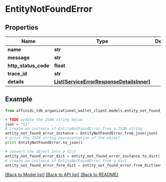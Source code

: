 # EntityNotFoundError

## Properties

| Name                 | Type                                                                              | Description | Notes      |
| -------------------- | --------------------------------------------------------------------------------- | ----------- | ---------- |
| **name**             | **str**                                                                           |             |
| **message**          | **str**                                                                           |             |
| **http_status_code** | **float**                                                                         |             |
| **trace_id**         | **str**                                                                           |             |
| **details**          | [**List[ServiceErrorResponseDetailsInner]**](ServiceErrorResponseDetailsInner.md) |             | [optional] |

## Example

```python
from affinidi_tdk_organizational_wallet_client.models.entity_not_found_error import EntityNotFoundError

# TODO update the JSON string below
json = "{}"
# create an instance of EntityNotFoundError from a JSON string
entity_not_found_error_instance = EntityNotFoundError.from_json(json)
# print the JSON string representation of the object
print EntityNotFoundError.to_json()

# convert the object into a dict
entity_not_found_error_dict = entity_not_found_error_instance.to_dict()
# create an instance of EntityNotFoundError from a dict
entity_not_found_error_form_dict = entity_not_found_error.from_dict(entity_not_found_error_dict)
```

[[Back to Model list]](../README.md#documentation-for-models) [[Back to API list]](../README.md#documentation-for-api-endpoints) [[Back to README]](../README.md)
